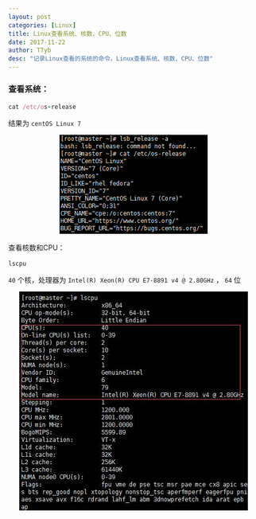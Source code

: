 ```yaml
---
layout: post
categories: [Linux]
title: Linux查看系统、核数、CPU、位数
date: 2017-11-22
author: TTyb
desc: "记录Linux查看的系统的命令，Linux查看系统、核数、CPU、位数"
---
```





### 查看系统：

~~~ruby
cat /etc/os-release
~~~

结果为 `centOS Linux 7`

<p style="text-align:center"><img src="/static/postimage/linux/linuxorder/996148-20171122110858711-803928001.png"/></p>

查看核数和CPU：

~~~ruby
lscpu
~~~

`40` 个核，处理器为 `Intel(R) Xeon(R) CPU E7-8891 v4 @ 2.80GHz` ， `64` 位

<p style="text-align:center"><img src="/static/postimage/linux/linuxorder/996148-20171122111118430-1554890255.jpg"/></p>